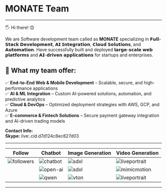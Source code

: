 # MONATE Team

---

🖐 Hi there! 😊

We are Software development team called as **MONATE** specializing in 𝗙𝘂𝗹𝗹-𝗦𝘁𝗮𝗰𝗸 𝗗𝗲𝘃𝗲𝗹𝗼𝗽𝗺𝗲𝗻𝘁, 𝗔𝗜 𝗜𝗻𝘁𝗲𝗴𝗿𝗮𝘁𝗶𝗼𝗻, 𝗖𝗹𝗼𝘂𝗱 𝗦𝗼𝗹𝘂𝘁𝗶𝗼𝗻𝘀, and 𝗔𝘂𝘁𝗼𝗺𝗮𝘁𝗶𝗼𝗻. Have successfully built and deployed 𝗹𝗮𝗿𝗴𝗲-𝘀𝗰𝗮𝗹𝗲 𝘄𝗲𝗯 𝗽𝗹𝗮𝘁𝗳𝗼𝗿𝗺𝘀 and 𝗔𝗜-𝗱𝗿𝗶𝘃𝗲𝗻 𝗮𝗽𝗽𝗹𝗶𝗰𝗮𝘁𝗶𝗼𝗻𝘀 for startups and enterprises.

## 🚀 What my team offer:</br>
✅ **End-to-End Web & Mobile Development** – Scalable, secure, and high-performance applications<br />
✅ **AI & ML Integration** – Custom AI-powered solutions, automation, and predictive analytics<br />
✅ **Cloud & DevOps** – Optimized deployment strategies with AWS, GCP, and Azure<br />
✅ **E-commerce & Fintech Solutions** – Secure payment gateway integration and AI-driven trading models<br />

**Contact Info:**  
**Skype:** live:.cid.d7d124c8ec827d03 

---

| **Follow** | **Chatbot** | **Image Generation** | **Video Generation** |
|---|---|---|---|
|![followers](https://github.com/user-attachments/assets/d22b2426-a92e-4f71-91d7-50069a2b07ae)|![chatbot](https://github.com/user-attachments/assets/f92d3ddd-809a-4786-a924-96c7a2402194)|![sdxl](https://github.com/user-attachments/assets/8215f04c-6d41-487d-8395-31c433c2a0ee)|![liveportrait](https://github.com/user-attachments/assets/3f16ae81-f0aa-4c89-9db8-9244be9b974c)|
|  |![open-ai](https://github.com/MONATE-TEAM/MONATE/blob/backend/demos/chatbot/openai.gif)|![sdxl](https://github.com/MONATE-TEAM/MONATE/blob/backend/demos/gen%20ai/sdxl.gif)|![mimicmotion](https://github.com/MONATE-TEAM/MONATE/blob/backend/demos/gen%20ai/mimicmotion.gif)|
|  |![qwen](https://github.com/MONATE-TEAM/MONATE/blob/backend/demos/chatbot/qwen.gif)|![vton](https://github.com/MONATE-TEAM/MONATE/blob/backend/demos/gen%20ai/vton.gif)|![liveportrait](https://github.com/MONATE-TEAM/MONATE/blob/backend/demos/gen%20ai/liveportrait.gif)|

---

